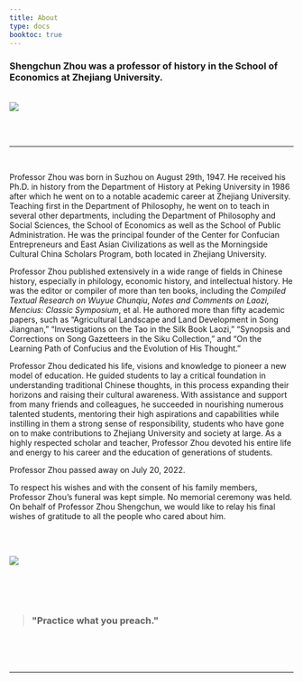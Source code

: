 ```yaml
---
title: About
type: docs
booktoc: true
---
```


### Shengchun Zhou was a professor of history in the School of Economics at Zhejiang University.

<br>

<img src="/cover-1.jpeg">

<br><br>

---

<br>

Professor Zhou was born in Suzhou on August 29th, 1947. He received his Ph.D. in history from the Department of History at Peking University in 1986 after which he went on to a notable academic career at Zhejiang University. Teaching first in the Department of Philosophy, he went on to teach in several other departments, including the Department of Philosophy and Social Sciences, the School of Economics as well as the School of Public Administration. He was the principal founder of the Center for Confucian Entrepreneurs and East Asian Civilizations as well as the Morningside Cultural China Scholars Program, both located in Zhejiang University. 

Professor Zhou published extensively in a wide range of fields in Chinese history, especially in philology, economic history, and intellectual history. He was the editor or compiler of more than ten books, including the *Compiled Textual Research on Wuyue Chunqiu*, *Notes and Comments on Laozi, Mencius: Classic Symposium*, et al. He authored more than fifty academic papers, such as “Agricultural Landscape and Land Development in Song Jiangnan,” “Investigations on the Tao in the Silk Book Laozi,” “Synopsis and Corrections on Song Gazetteers in the Siku Collection,” and “On the Learning Path of Confucius and the Evolution of His Thought.”

Professor Zhou dedicated his life, visions and knowledge to pioneer a new model of education. He guided students to lay a critical foundation in understanding traditional Chinese thoughts, in this process expanding their horizons and raising their cultural awareness. With assistance and support from many friends and colleagues, he succeeded in nourishing numerous talented students, mentoring their high aspirations and capabilities while instilling in them a strong sense of responsibility, students who have gone on to make contributions to Zhejiang University and society at large. As a highly respected scholar and teacher, Professor Zhou devoted his entire life and energy to his career and the education of generations of students.

Professor Zhou passed away on July 20, 2022. 

To respect his wishes and with the consent of his family members, Professor Zhou’s funeral was kept simple. No memorial ceremony was held. On behalf of Professor Zhou Shengchun, we would like to relay his final wishes of gratitude to all the people who cared about him.

<br><br>

<img src="/cover-2.jpeg">

<br><br><br>

> ### "Practice what you preach."

<br><br><br>



---